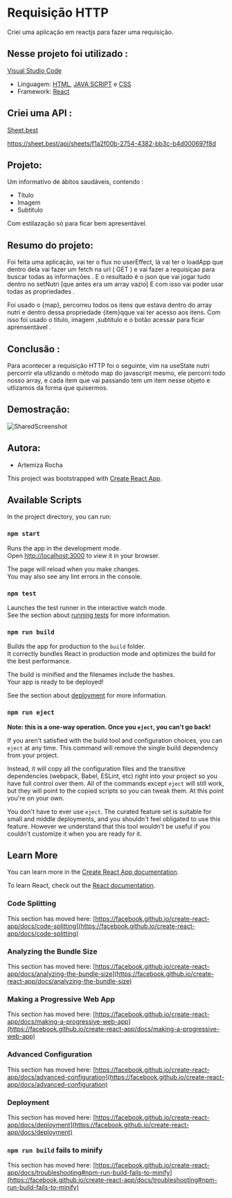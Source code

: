 
# Requisição HTTP 

Criei uma aplicação em reactjs para fazer uma requisição. 

## Nesse projeto foi utilizado :

[Visual Studio Code](https://code.visualstudio.com/)          

- Linguagem: [HTML](https://developer.mozilla.org/pt-BR/docs/Web/HTML/Element/html), [JAVA SCRIPT](https://developer.mozilla.org/pt-BR/docs/Web/JavaScript) e [CSS](https://developer.mozilla.org/pt-BR/docs/Learn/Getting_started_with_the_web/CSS_basics)         
- Framework: [React](https://pt-br.reactjs.org/) 


## Criei uma API :

[Sheet.best](https://sheet.best/)            

https://sheet.best/api/sheets/f1a2f00b-2754-4382-bb3c-b4d000697f8d

## Projeto:    

 Um informativo de ábitos saudáveis, contendo :     
 - Título        
 - Imagem      
 - Subtítulo                
 
Com estilazação só para ficar bem apresentável.

## Resumo do projeto:    
Foi feita uma aplicação, vai ter o flux no userEffect, lá vai ter o 
loadApp que dentro dela vai fazer um fetch na url ( GET ) e vai fazer a requisiçao para buscar todas as informações .
E o resultado é o json que vai jogar tudo dentro no setNutri [que antes era um array vazio] E com isso vai poder usar todas as propriedades .

Foi usado o {map}, percorreu todos os itens que estava dentro do array nutri e dentro dessa propriedade {item}qque vai ter acesso aos itens. 
Com isso foi usado o titulo, imagem ,subtitulo e o botão acessar para ficar aprensentável .


## Conclusão :

Para acontecer a requisição HTTP foi o seguinte, vim na useState nutri percorrir ela utlizando o método map do javascript mesmo, 
ele percorri todo nosso array, e cada item que vai passando tem um item nesse objeto e utlizamos da forma que quisermos.

## Demostração: 

![SharedScreenshot](https://user-images.githubusercontent.com/88461178/186742260-eeaa1e36-3337-423c-b4e1-02694372313d.jpg)



## Autora:     
- Artemiza Rocha

This project was bootstrapped with [Create React App](https://github.com/facebook/create-react-app).

## Available Scripts

In the project directory, you can run:

### `npm start`

Runs the app in the development mode.\
Open [http://localhost:3000](http://localhost:3000) to view it in your browser.

The page will reload when you make changes.\
You may also see any lint errors in the console.

### `npm test`

Launches the test runner in the interactive watch mode.\
See the section about [running tests](https://facebook.github.io/create-react-app/docs/running-tests) for more information.

### `npm run build`

Builds the app for production to the `build` folder.\
It correctly bundles React in production mode and optimizes the build for the best performance.

The build is minified and the filenames include the hashes.\
Your app is ready to be deployed!

See the section about [deployment](https://facebook.github.io/create-react-app/docs/deployment) for more information.

### `npm run eject`

**Note: this is a one-way operation. Once you `eject`, you can't go back!**

If you aren't satisfied with the build tool and configuration choices, you can `eject` at any time. This command will remove the single build dependency from your project.

Instead, it will copy all the configuration files and the transitive dependencies (webpack, Babel, ESLint, etc) right into your project so you have full control over them. All of the commands except `eject` will still work, but they will point to the copied scripts so you can tweak them. At this point you're on your own.

You don't have to ever use `eject`. The curated feature set is suitable for small and middle deployments, and you shouldn't feel obligated to use this feature. However we understand that this tool wouldn't be useful if you couldn't customize it when you are ready for it.

## Learn More

You can learn more in the [Create React App documentation](https://facebook.github.io/create-react-app/docs/getting-started).

To learn React, check out the [React documentation](https://reactjs.org/).

### Code Splitting

This section has moved here: [https://facebook.github.io/create-react-app/docs/code-splitting](https://facebook.github.io/create-react-app/docs/code-splitting)

### Analyzing the Bundle Size

This section has moved here: [https://facebook.github.io/create-react-app/docs/analyzing-the-bundle-size](https://facebook.github.io/create-react-app/docs/analyzing-the-bundle-size)

### Making a Progressive Web App

This section has moved here: [https://facebook.github.io/create-react-app/docs/making-a-progressive-web-app](https://facebook.github.io/create-react-app/docs/making-a-progressive-web-app)

### Advanced Configuration

This section has moved here: [https://facebook.github.io/create-react-app/docs/advanced-configuration](https://facebook.github.io/create-react-app/docs/advanced-configuration)

### Deployment

This section has moved here: [https://facebook.github.io/create-react-app/docs/deployment](https://facebook.github.io/create-react-app/docs/deployment)

### `npm run build` fails to minify

This section has moved here: [https://facebook.github.io/create-react-app/docs/troubleshooting#npm-run-build-fails-to-minify](https://facebook.github.io/create-react-app/docs/troubleshooting#npm-run-build-fails-to-minify)

